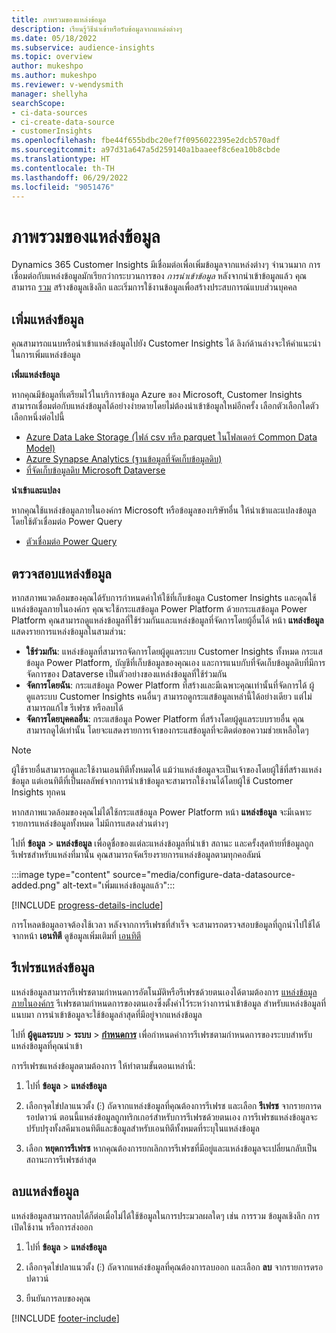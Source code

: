 ```yaml
---
title: ภาพรวมของแหล่งข้อมูล
description: เรียนรู้วิธีนำเข้าหรือรับข้อมูลจากแหล่งต่างๆ
ms.date: 05/18/2022
ms.subservice: audience-insights
ms.topic: overview
author: mukeshpo
ms.author: mukeshpo
ms.reviewer: v-wendysmith
manager: shellyha
searchScope:
- ci-data-sources
- ci-create-data-source
- customerInsights
ms.openlocfilehash: fbe44f655bdbc20ef7f0956022395e2dcb570adf
ms.sourcegitcommit: a97d31a647a5d259140a1baaeef8c6ea10b8cbde
ms.translationtype: HT
ms.contentlocale: th-TH
ms.lasthandoff: 06/29/2022
ms.locfileid: "9051476"
---
```

# <a name="data-sources-overview"></a>ภาพรวมของแหล่งข้อมูล

Dynamics 365 Customer Insights มีเชื่อมต่อเพื่อเพิ่มข้อมูลจากแหล่งต่างๆ จำนวนมาก การเชื่อมต่อกับแหล่งข้อมูลมักเรียกว่ากระบวนการของ *การนำเข้าข้อมูล* หลังจากนำเข้าข้อมูลแล้ว คุณสามารถ [รวม](data-unification.md) สร้างข้อมูลเชิงลึก และเริ่มการใช้งานข้อมูลเพื่อสร้างประสบการณ์แบบส่วนบุคคล

## <a name="add-data-sources"></a>เพิ่มแหล่งข้อมูล

คุณสามารถแนบหรือนำเข้าแหล่งข้อมูลไปยัง Customer Insights ได้ ลิงก์ด้านล่างจะให้คำแนะนำในการเพิ่มแหล่งข้อมูล

**เพิ่มแหล่งข้อมูล**

หากคุณมีข้อมูลที่เตรียมไว้ในบริการข้อมูล Azure ของ Microsoft, Customer Insights สามารถเชื่อมต่อกับแหล่งข้อมูลได้อย่างง่ายดายโดยไม่ต้องนำเข้าข้อมูลใหม่อีกครั้ง เลือกตัวเลือกใดตัวเลือกหนึ่งต่อไปนี้
- [Azure Data Lake Storage (ไฟล์ csv หรือ parquet ในโฟลเดอร์ Common Data Model)](connect-common-data-model.md)
- [Azure Synapse Analytics (ฐานข้อมูลที่จัดเก็บข้อมูลดิบ)](connect-synapse.md)
- [ที่จัดเก็บข้อมูลดิบ Microsoft Dataverse](connect-dataverse-managed-lake.md)

**นำเข้าและแปลง**

หากคุณใช้แหล่งข้อมูลภายในองค์กร Microsoft หรือข้อมูลของบริษัทอื่น ให้นำเข้าและแปลงข้อมูลโดยใช้ตัวเชื่อมต่อ Power Query
- [ตัวเชื่อมต่อ Power Query](connect-power-query.md)

## <a name="review-data-sources"></a>ตรวจสอบแหล่งข้อมูล

หากสภาพแวดล้อมของคุณได้รับการกำหนดค่าให้ใช้ที่เก็บข้อมูล Customer Insights และคุณใช้แหล่งข้อมูลภายในองค์กร คุณจะใช้กระแสข้อมูล Power Platform ด้วยกระแสข้อมูล Power Platform คุณสามารถดูแหล่งข้อมูลที่ใช้ร่วมกันและแหล่งข้อมูลที่จัดการโดยผู้อื่นได้ หน้า **แหล่งข้อมูล** แสดงรายการแหล่งข้อมูลในสามส่วน:
- **ใช้ร่วมกัน**: แหล่งข้อมูลที่สามารถจัดการโดยผู้ดูแลระบบ Customer Insights ทั้งหมด กระแสข้อมูล Power Platform, บัญชีที่เก็บข้อมูลของคุณเอง และการแนบกับที่จัดเก็บข้อมูลดิบที่มีการจัดการของ Dataverse เป็นตัวอย่างของแหล่งข้อมูลที่ใช้ร่วมกัน
- **จัดการโดยฉัน**: กระแสข้อมูล Power Platform ที่สร้างและมีเฉพาะคุณเท่านั้นที่จัดการได้ ผู้ดูแลระบบ Customer Insights คนอื่นๆ สามารถดูกระแสข้อมูลเหล่านี้ได้อย่างเดียว แต่ไม่สามารถแก้ไข รีเฟรช หรือลบได้
- **จัดการโดยบุคคลอื่น**: กระแสข้อมูล Power Platform ที่สร้างโดยผู้ดูแลระบบรายอื่น คุณสามารถดูได้เท่านั้น โดยจะแสดงรายการเจ้าของกระแสข้อมูลที่จะติดต่อขอความช่วยเหลือใดๆ
> [!NOTE]
> ผู้ใช้รายอื่นสามารถดูและใช้งานเอนทิตีทั้งหมดได้ แม้ว่าแหล่งข้อมูลจะเป็นเจ้าของโดยผู้ใช้ที่สร้างแหล่งข้อมูล แต่เอนทิตีที่เป็นผลลัพธ์จากการนำเข้าข้อมูลจะสามารถใช้งานได้โดยผู้ใช้ Customer Insights ทุกคน

หากสภาพแวดล้อมของคุณไม่ได้ใช้กระแสข้อมูล Power Platform หน้า **แหล่งข้อมูล** จะมีเฉพาะรายการแหล่งข้อมูลทั้งหมด ไม่มีการแสดงส่วนต่างๆ

ไปที่ **ข้อมูล** > **แหล่งข้อมูล** เพื่อดูชื่อของแต่ละแหล่งข้อมูลที่นำเข้า สถานะ และครั้งสุดท้ายที่ข้อมูลถูกรีเฟรชสำหรับแหล่งที่มานั้น คุณสามารถจัดเรียงรายการแหล่งข้อมูลตามทุกคอลัมน์

:::image type="content" source="media/configure-data-datasource-added.png" alt-text="เพิ่มแหล่งข้อมูลแล้ว":::

[!INCLUDE [progress-details-include](includes/progress-details-pane.md)]

การโหลดข้อมูลอาจต้องใช้เวลา หลังจากการรีเฟรชที่สำเร็จ จะสามารถตรวจสอบข้อมูลที่ถูกนำไปใช้ได้จากหน้า **เอนทิตี** ดูข้อมูลเพิ่มเติมที่ [เอนทิตี](entities.md)

## <a name="refresh-data-sources"></a>รีเฟรชแหล่งข้อมูล

แหล่งข้อมูลสามารถรีเฟรชตามกำหนดการอัตโนมัติหรือรีเฟรชด้วยตนเองได้ตามต้องการ [แหล่งข้อมูลภายในองค์กร](connect-power-query.md#add-data-from-on-premises-data-sources) รีเฟรชตามกำหนดการของตนเองซึ่งตั้งค่าไว้ระหว่างการนำเข้าข้อมูล สำหรับแหล่งข้อมูลที่แนบมา การนำเข้าข้อมูลจะใช้ข้อมูลล่าสุดที่มีอยู่จากแหล่งข้อมูล

ไปที่ **ผู้ดูแลระบบ** > **ระบบ** > [**กำหนดการ**](system.md#schedule-tab) เพื่อกำหนดค่าการรีเฟรชตามกำหนดการของระบบสำหรับแหล่งข้อมูลที่คุณนำเข้า

การรีเฟรชแหล่งข้อมูลตามต้องการ ให้ทำตามขั้นตอนเหล่านี้:

1. ไปที่ **ข้อมูล** > **แหล่งข้อมูล**

1. เลือกจุดไข่ปลาแนวตั้ง (&vellip;) ถัดจากแหล่งข้อมูลที่คุณต้องการรีเฟรช และเลือก **รีเฟรช** จากรายการดรอปดาวน์ ตอนนี้แหล่งข้อมูลถูกทริกเกอร์สำหรับการรีเฟรชด้วยตนเอง การรีเฟรชแหล่งข้อมูลจะปรับปรุงทั้งสคีมาเอนทิตีและข้อมูลสำหรับเอนทิตีทั้งหมดที่ระบุในแหล่งข้อมูล

1. เลือก **หยุดการรีเฟรช** หากคุณต้องการยกเลิกการรีเฟรชที่มีอยู่และแหล่งข้อมูลจะเปลี่ยนกลับเป็นสถานะการรีเฟรชล่าสุด

## <a name="delete-a-data-source"></a>ลบแหล่งข้อมูล

แหล่งข้อมูลสามารถลบได้ก็ต่อเมื่อไม่ได้ใช้ข้อมูลในการประมวลผลใดๆ เช่น การรวม ข้อมูลเชิงลึก การเปิดใช้งาน หรือการส่งออก

1. ไปที่ **ข้อมูล** > **แหล่งข้อมูล**

2. เลือกจุดไข่ปลาแนวตั้ง (&vellip;) ถัดจากแหล่งข้อมูลที่คุณต้องการลบออก และเลือก **ลบ** จากรายการดรอปดาวน์

3. ยืนยันการลบของคุณ


[!INCLUDE [footer-include](includes/footer-banner.md)]
